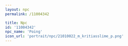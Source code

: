 ```yaml
---
layout: npc
permalink: /11004342

title: Npc
id: '11004342'
npc_name: 'Poing'
icon_url: 'portrait/npc/21010022_m_kritiasslime_p.png'
---
```

